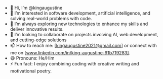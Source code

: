 - 👋 Hi, I’m @kingaugustine  
- 👀 I’m interested in software development, artificial intelligence, and solving real-world problems with code.  
- 🌱 I’m always exploring new technologies to enhance my skills and deliver innovative results.
- 💞️ I’m looking to collaborate on projects involving AI, web development, and cutting-edge solutions 
- 📫 How to reach me: [kingaugustine2021@gmail.com] or connect with me on [www.linkedin.com/in/king-augustine-91b719283].
- 😄 Pronouns: He/Him  
- ⚡ Fun fact: I enjoy combining coding with creative writing and motivational poetry. 

<!---
kingaugustine/kingaugustine is a ✨ special ✨ repository because its `README.md` (this file) appears on your GitHub profile.
You can click the Preview link to take a look at your changes.
--->
